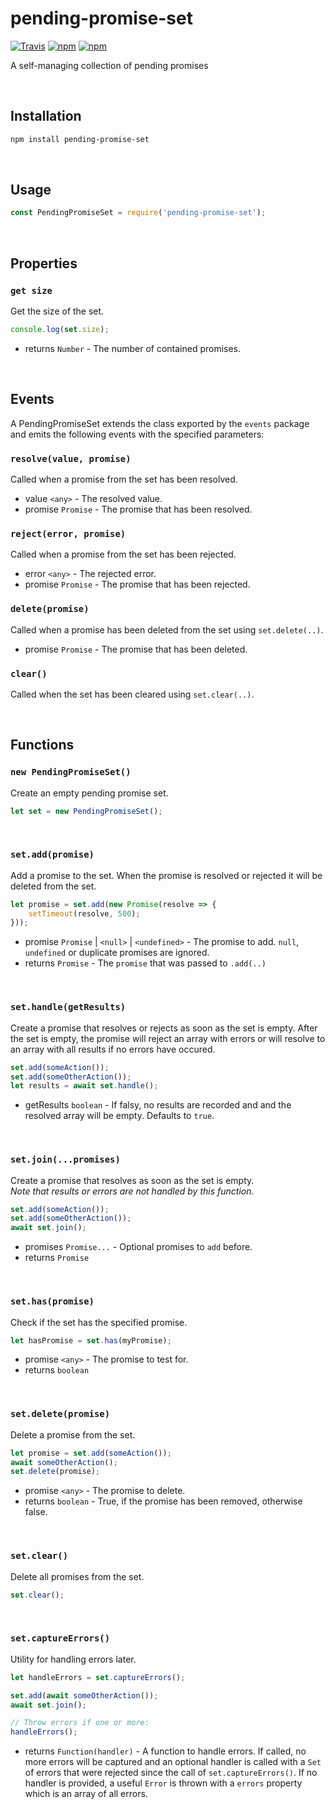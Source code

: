 # pending-promise-set

[![Travis](https://img.shields.io/travis/mpt0/node-pending-promise-set.svg)]()
[![npm](https://img.shields.io/npm/v/pending-promise-set.svg)]()
[![npm](https://img.shields.io/npm/l/pending-promise-set.svg)]()

A self-managing collection of pending promises

<br/>



## Installation
```bash
npm install pending-promise-set
```

<br/>



## Usage
```js
const PendingPromiseSet = require('pending-promise-set');
```

<br/>



## Properties

### `get size`
Get the size of the set.
```js
console.log(set.size);
```
+ returns `Number` - The number of contained promises.

<br/>



## Events
A PendingPromiseSet extends the class exported by the `events` package and emits the following events with the specified parameters:

### `resolve(value, promise)`
Called when a promise from the set has been resolved.
+ value `<any>` - The resolved value.
+ promise `Promise` - The promise that has been resolved.

### `reject(error, promise)`
Called when a promise from the set has been rejected.
+ error `<any>` - The rejected error.
+ promise `Promise` - The promise that has been rejected.

### `delete(promise)`
Called when a promise has been deleted from the set using `set.delete(..)`.
+ promise `Promise` - The promise that has been deleted.

### `clear()`
Called when the set has been cleared using `set.clear(..)`.

<br/>



## Functions

### `new PendingPromiseSet()`
Create an empty pending promise set.
```js
let set = new PendingPromiseSet();
```

<br/>



### `set.add(promise)`
Add a promise to the set. When the promise is resolved or rejected it will be deleted from the set.
```js
let promise = set.add(new Promise(resolve => {
	setTimeout(resolve, 500);
}));
```
+ promise `Promise` | `<null>` | `<undefined>` - The promise to add. `null`, `undefined` or duplicate promises are ignored.
+ returns `Promise` - The `promise` that was passed to `.add(..)`

<br/>



### `set.handle(getResults)`
Create a promise that resolves or rejects as soon as the set is empty.
After the set is empty, the promise will reject an array with errors or will resolve to an array with all results if no errors have occured.
```js
set.add(someAction());
set.add(someOtherAction());
let results = await set.handle();
```
+ getResults `boolean` - If falsy, no results are recorded and and the resolved array will be empty. Defaults to `true`.

<br/>



### `set.join(...promises)`
Create a promise that resolves as soon as the set is empty.<br/>
_Note that results or errors are not handled by this function._
```js
set.add(someAction());
set.add(someOtherAction());
await set.join();
```
+ promises `Promise...` - Optional promises to `add` before.
+ returns `Promise`

<br/>



### `set.has(promise)`
Check if the set has the specified promise.
```js
let hasPromise = set.has(myPromise);
```
+ promise `<any>` - The promise to test for.
+ returns `boolean`

<br/>



### `set.delete(promise)`
Delete a promise from the set.
```js
let promise = set.add(someAction());
await someOtherAction();
set.delete(promise);
```
+ promise `<any>` - The promise to delete.
+ returns `boolean` - True, if the promise has been removed, otherwise false.

<br/>



### `set.clear()`
Delete all promises from the set.
```js
set.clear();
```

<br/>



### `set.captureErrors()`
Utility for handling errors later.
```js
let handleErrors = set.captureErrors();

set.add(await someOtherAction());
await set.join();

// Throw errors if one or more:
handleErrors();
```
+ returns `Function(handler)` - A function to handle errors. If called, no more errors will be captured and an optional handler is called with a `Set` of errors that were rejected since the call of `set.captureErrors()`. If no handler is provided, a useful `Error` is thrown with a `errors` property which is an array of all errors.
